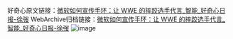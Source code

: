 好奇心原文链接：[微软如何宣传手环：让 WWE 的摔跤选手代言_智能_好奇心日报-徐弢](https://www.qdaily.com/articles/7912.html)
WebArchive归档链接：[微软如何宣传手环：让 WWE 的摔跤选手代言_智能_好奇心日报-徐弢](http://web.archive.org/web/20160829104314/http://www.qdaily.com:80/articles/7912.html?)
![image](http://ww3.sinaimg.cn/large/007d5XDply1g3wk469udkj30u024g4qp)
